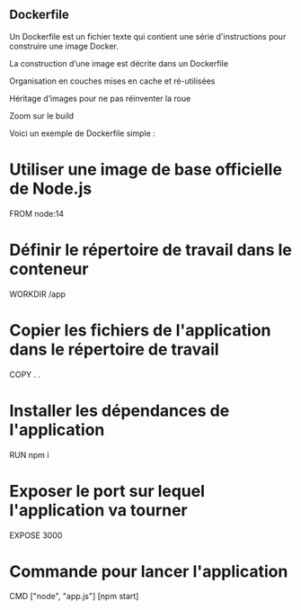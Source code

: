 

## Dockerfile

Un Dockerfile est un fichier texte qui contient une série d'instructions pour construire une image Docker. 

La construction d’une image est décrite dans un Dockerfile  

Organisation en couches mises en cache et ré-utilisées 

Héritage d’images pour ne pas réinventer la roue

Zoom sur le build

 Voici un exemple de Dockerfile simple :

# Utiliser une image de base officielle de Node.js
FROM node:14

# Définir le répertoire de travail dans le conteneur
WORKDIR /app

# Copier les fichiers de l'application dans le répertoire de travail
COPY . .

# Installer les dépendances de l'application
RUN npm i

# Exposer le port sur lequel l'application va tourner
EXPOSE 3000

# Commande pour lancer l'application
CMD ["node", "app.js"] [npm start]
